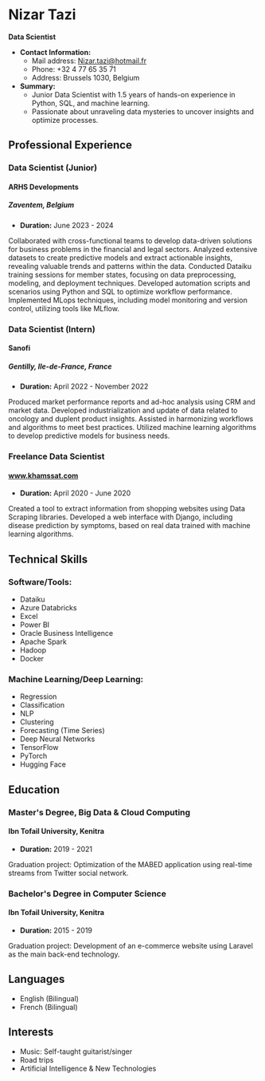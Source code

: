 **Nizar Tazi**
================

**Data Scientist**

* **Contact Information:**
	+ Mail address: Nizar.tazi@hotmail.fr
	+ Phone: +32 4 77 65 35 71
	+ Address: Brussels 1030, Belgium
* **Summary:**
	+ Junior Data Scientist with 1.5 years of hands-on experience in Python, SQL, and machine learning.
	+ Passionate about unraveling data mysteries to uncover insights and optimize processes.

**Professional Experience**
-------------------------

### Data Scientist (Junior)
#### ARHS Developments
##### Zaventem, Belgium
* **Duration:** June 2023 - 2024

Collaborated with cross-functional teams to develop data-driven solutions for business problems in the financial and legal sectors.
Analyzed extensive datasets to create predictive models and extract actionable insights, revealing valuable trends and patterns within the data.
Conducted Dataiku training sessions for member states, focusing on data preprocessing, modeling, and deployment techniques.
Developed automation scripts and scenarios using Python and SQL to optimize workflow performance.
Implemented MLops techniques, including model monitoring and version control, utilizing tools like MLflow.

### Data Scientist (Intern)
#### Sanofi
##### Gentilly, Ile-de-France, France
* **Duration:** April 2022 - November 2022

Produced market performance reports and ad-hoc analysis using CRM and market data.
Developed industrialization and update of data related to oncology and duplent product insights.
Assisted in harmonizing workflows and algorithms to meet best practices.
Utilized machine learning algorithms to develop predictive models for business needs.

### Freelance Data Scientist
#### www.khamssat.com
* **Duration:** April 2020 - June 2020

Created a tool to extract information from shopping websites using Data Scraping libraries.
Developed a web interface with Django, including disease prediction by symptoms, based on real data trained with machine learning algorithms.

**Technical Skills**
-------------------

### Software/Tools:

* Dataiku
* Azure Databricks
* Excel
* Power BI
* Oracle Business Intelligence
* Apache Spark
* Hadoop
* Docker

### Machine Learning/Deep Learning:

* Regression
* Classification
* NLP
* Clustering
* Forecasting (Time Series)
* Deep Neural Networks
* TensorFlow
* PyTorch
* Hugging Face

**Education**
-------------

### Master's Degree, Big Data & Cloud Computing
#### Ibn Tofail University, Kenitra
* **Duration:** 2019 - 2021

Graduation project: Optimization of the MABED application using real-time streams from Twitter social network.

### Bachelor's Degree in Computer Science
#### Ibn Tofail University, Kenitra
* **Duration:** 2015 - 2019

Graduation project: Development of an e-commerce website using Laravel as the main back-end technology.

**Languages**
-------------

* English (Bilingual)
* French (Bilingual)

**Interests**
-------------

* Music: Self-taught guitarist/singer
* Road trips
* Artificial Intelligence & New Technologies